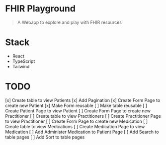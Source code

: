 # FHIR Playground
> A Webapp to explore and play with FHIR resources

# Stack
- React
- TypeScript
- Tailwind

# TODO
[x] Create table to view Patients
[x] Add Pagination
[x] Create Form Page to create new Patient
[x] Make Form reusable 
[ ] Make table reusable
[ ] Create Patient Page to view Patient
[ ] Create Form Page to create new Practitioner
[ ] Create table to view Practitioners
[ ] Create Practitioner Page to view Practitioner
[ ] Create Form Page to create new Medication
[ ] Create table to view Medications
[ ] Create Medication Page to view Medication
[ ] Add Administer Medication to Patient Page
[ ] Add Search to table pages
[ ] Add Sort to table pages

